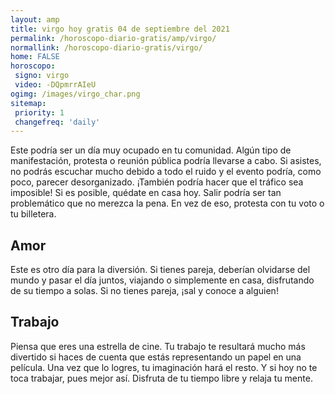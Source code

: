 ```yaml
---
layout: amp
title: virgo hoy gratis 04 de septiembre del 2021 
permalink: /horoscopo-diario-gratis/amp/virgo/
normallink: /horoscopo-diario-gratis/virgo/
home: FALSE
horoscopo:
 signo: virgo
 video: -DQpmrrAIeU
ogimg: /images/virgo_char.png
sitemap:
 priority: 1
 changefreq: 'daily'
---
```



Este podría ser un día muy ocupado en tu comunidad. Algún tipo de manifestación, protesta o reunión pública podría llevarse a cabo. Si asistes, no podrás escuchar mucho debido a todo el ruido y el evento podría, como poco, parecer desorganizado. ¡También podría hacer que el tráfico sea imposible! Si es posible, quédate en casa hoy. Salir podría ser tan problemático que no merezca la pena. En vez de eso, protesta con tu voto o tu billetera.

## Amor

Este es otro día para la diversión. Si tienes pareja, deberían olvidarse del mundo y pasar el día juntos, viajando o simplemente en casa, disfrutando de su tiempo a solas. Si no tienes pareja, ¡sal y conoce a alguien!

## Trabajo

Piensa que eres una estrella de cine. Tu trabajo te resultará mucho más divertido si haces de cuenta que estás representando un papel en una película. Una vez que lo logres, tu imaginación hará el resto. Y si hoy no te toca trabajar, pues mejor así. Disfruta de tu tiempo libre y relaja tu mente.